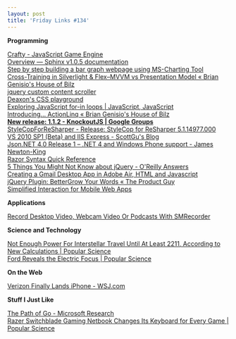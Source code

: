 ```yaml
---
layout: post
title: 'Friday Links #134'
---
```

**Programming**

[Crafty - JavaScript Game Engine](http://craftyjs.com/)   
[Overview — Sphinx v1.0.5 documentation](http://sphinx.pocoo.org/)   
[Step by step building a bar graph webpage using MS-Charting Tool ](http://www.dotnetfunda.com/articles/article1104-step-by-step-building-a-bar-graph-webpage-using-mscharting-tool-.aspx?sms_ss=dotnetshoutout&at_xt=4d1d73bc643e87a8%2C0)   
[Cross-Training in Silverlight & Flex–MVVM vs Presentation Model « Brian Genisio's House of Bilz](http://houseofbilz.com/archives/2010/12/29/cross-training-in-silverlight-flexmvvm-vs-presentation-model/?utm_source=feedburner&utm_medium=feed&utm_campaign=Feed%3A+genisio+%28Brian%27s+House+of+Bilz%29)   
[jquery custom content scroller](http://manos.malihu.gr/jquery-custom-content-scroller)   
[Deaxon's CSS playground](http://playground.deaxon.com/css/)   
[Exploring JavaScript for-in loops | JavaScript, JavaScript](http://javascriptweblog.wordpress.com/2011/01/04/exploring-javascript-for-in-loops/?utm_source=feedburner&utm_medium=feed&utm_campaign=Feed%3A+JavascriptJavascript+%28JavaScript%2C+JavaScript%29)   
[Introducing… ActionLinq « Brian Genisio's House of Bilz](http://houseofbilz.com/archives/2011/01/04/introducing-actionlinq/)   
[**New release: 1.1.2 - KnockoutJS | Google Groups**](http://groups.google.com/group/knockoutjs/browse_thread/thread/72ab436377ac13c8?pli=1)   
[StyleCopForReSharper - Release: StyleCop for ReSharper 5.1.14977.000](http://stylecopforresharper.codeplex.com/releases/view/58509)   
[VS 2010 SP1 (Beta) and IIS Express - ScottGu's Blog](http://weblogs.asp.net/scottgu/archive/2011/01/03/vs-2010-sp1-beta-and-iis-developer-express.aspx)   
[Json.NET 4.0 Release 1 – .NET 4 and Windows Phone support - James Newton-King ](http://james.newtonking.com/archive/2011/01/03/json-net-4-0-release-1-net-4-and-windows-phone-support.aspx)   
[Razor Syntax Quick Reference](http://haacked.com/archive/2011/01/06/razor-syntax-quick-reference.aspx?utm_source=feedburner&utm_medium=feed&utm_campaign=Feed%3A+haacked+%28you%27ve+been+HAACKED%29)   
[5 Things You Might Not Know about jQuery - O'Reilly Answers](http://answers.oreilly.com/topic/2353-5-things-you-might-not-know-about-jquery/?utm_source=javascriptweekly&utm_medium=email)   
[Creating a Gmail Desktop App in Adobe Air, HTML and Javascript](http://www.tutorialcadet.com/creating-gmail-desktop-app-adobe-air-html-javascript/?utm_source=javascriptweekly&utm_medium=email)   
[jQuery Plugin: BetterGrow Your Words « The Product Guy](http://tpgblog.com/2011/01/02/bettergrow/?utm_source=javascriptweekly&utm_medium=email)   
[Simplified Interaction for Mobile Web Apps](http://sidelab.github.com/interact/?utm_source=javascriptweekly&utm_medium=email)

**Applications**

[Record Desktop Video, Webcam Video Or Podcasts With SMRecorder](http://www.makeuseof.com/tag/record-desktop-video-webcam-video-podcasts-smrecorder-windows/)

**Science and Technology**

[Not Enough Power For Interstellar Travel Until At Least 2211, According to New Calculations | Popular Science](http://www.popsci.com/science/article/2011-01/interstellar-travel-wont-be-possible-least-200-years-according-new-calculations)   
[Ford Reveals the Electric Focus | Popular Science ](http://www.popsci.com/cars/article/2011-01/ford-reveals-electric-focus)

**On the Web**

[Verizon Finally Lands iPhone - WSJ.com](http://online.wsj.com/article/SB10001424052748704739504576068170230339348.html)

**Stuff I Just Like**

[The Path of Go - Microsoft Research](http://research.microsoft.com/en-US/projects/pathofgo/keyfacts.aspx)   
[Razer Switchblade Gaming Netbook Changes Its Keyboard for Every Game | Popular Science](http://www.popsci.com/gadgets/article/2011-01/razer-switchblade-gaming-netbook-changes-its-keyboard-every-game)
